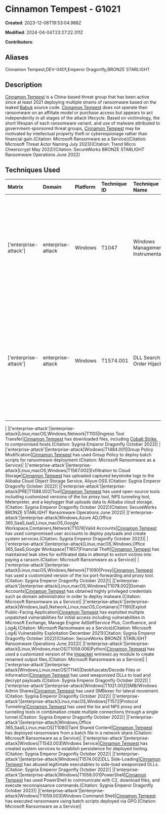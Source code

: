 # Cinnamon Tempest - G1021

**Created**: 2023-12-06T19:53:04.988Z

**Modified**: 2024-04-04T23:27:22.311Z

**Contributors**: 

## Aliases

Cinnamon Tempest,DEV-0401,Emperor Dragonfly,BRONZE STARLIGHT

## Description

[Cinnamon Tempest](https://attack.mitre.org/groups/G1021) is a China-based threat group that has been active since at least 2021 deploying multiple strains of ransomware based on the leaked [Babuk](https://attack.mitre.org/software/S0638) source code. [Cinnamon Tempest](https://attack.mitre.org/groups/G1021) does not operate their ransomware on an affiliate model or purchase access but appears to act independently in all stages of the attack lifecycle. Based on victimology, the short lifespan of each ransomware variant, and use of malware attributed to government-sponsored threat groups, [Cinnamon Tempest](https://attack.mitre.org/groups/G1021) may be motivated by intellectual property theft or cyberespionage rather than financial gain.(Citation: Microsoft Ransomware as a Service)(Citation: Microsoft Threat Actor Naming July 2023)(Citation: Trend Micro Cheerscrypt May 2022)(Citation: SecureWorks BRONZE STARLIGHT Ransomware Operations June 2022)

## Techniques Used

|Matrix|Domain|Platform|Technique ID|Technique Name|Use|
| :---| :---| :---| :---| :---| :---|
|['enterprise-attack']|enterprise-attack|Windows|T1047|Windows Management Instrumentation|[Cinnamon Tempest](https://attack.mitre.org/groups/G1021) has used [Impacket](https://attack.mitre.org/software/S0357) for lateral movement via WMI.(Citation: Microsoft Ransomware as a Service)(Citation: Sygnia Emperor Dragonfly October 2022)|
|['enterprise-attack']|enterprise-attack|Windows|T1574.001|DLL Search Order Hijacking|[Cinnamon Tempest](https://attack.mitre.org/groups/G1021) has used search order hijacking to launch [Cobalt Strike](https://attack.mitre.org/software/S0154) Beacons.(Citation: Microsoft Ransomware as a Service)(Citation: SecureWorks BRONZE STARLIGHT Ransomware Operations June 2022)
|
|['enterprise-attack']|enterprise-attack|Linux,macOS,Windows,Network|T1105|Ingress Tool Transfer|[Cinnamon Tempest](https://attack.mitre.org/groups/G1021) has downloaded files, including [Cobalt Strike](https://attack.mitre.org/software/S0154), to compromised hosts.(Citation: Sygnia Emperor Dragonfly October 2022)|
|['enterprise-attack']|enterprise-attack|Windows|T1484.001|Group Policy Modification|[Cinnamon Tempest](https://attack.mitre.org/groups/G1021) has used Group Policy to deploy batch scripts for ransomware deployment.(Citation: Microsoft Ransomware as a Service)|
|['enterprise-attack']|enterprise-attack|Linux,macOS,Windows|T1567.002|Exfiltration to Cloud Storage|[Cinnamon Tempest](https://attack.mitre.org/groups/G1021) has uploaded captured keystroke logs to the Alibaba Cloud Object Storage Service, Aliyun OSS.(Citation: Sygnia Emperor Dragonfly October 2022)|
|['enterprise-attack']|enterprise-attack|PRE|T1588.002|Tool|[Cinnamon Tempest](https://attack.mitre.org/groups/G1021) has used open-source tools including customized versions of the Iox proxy tool, NPS tunneling tool, Meterpreter, and a keylogger that uploads data to Alibaba cloud storage.(Citation: Sygnia Emperor Dragonfly October 2022)(Citation: SecureWorks BRONZE STARLIGHT Ransomware Operations June 2022)|
|['enterprise-attack']|enterprise-attack|Windows,Azure AD,Office 365,SaaS,IaaS,Linux,macOS,Google Workspace,Containers,Network|T1078|Valid Accounts|[Cinnamon Tempest](https://attack.mitre.org/groups/G1021) has used compromised user accounts to deploy payloads and create system services.(Citation: Sygnia Emperor Dragonfly October 2022)|
|['enterprise-attack']|enterprise-attack|Linux,macOS,Windows,Office 365,SaaS,Google Workspace|T1657|Financial Theft|[Cinnamon Tempest](https://attack.mitre.org/groups/G1021) has maintained leak sites for exfiltrated data in attempt to extort victims into paying a ransom.(Citation: Microsoft Ransomware as a Service)|
|['enterprise-attack']|enterprise-attack|Linux,macOS,Windows,Network|T1090|Proxy|[Cinnamon Tempest](https://attack.mitre.org/groups/G1021) has used a customized version of the Iox port-forwarding and proxy tool.(Citation: Sygnia Emperor Dragonfly October 2022)|
|['enterprise-attack']|enterprise-attack|Linux,macOS,Windows|T1078.002|Domain Accounts|[Cinnamon Tempest](https://attack.mitre.org/groups/G1021) has obtained highly privileged credentials such as domain administrator in order to deploy malware.(Citation: Microsoft Ransomware as a Service)|
|['enterprise-attack']|enterprise-attack|Windows,IaaS,Network,Linux,macOS,Containers|T1190|Exploit Public-Facing Application|[Cinnamon Tempest](https://attack.mitre.org/groups/G1021) has exploited multiple unpatched vulnerabilities for initial access including vulnerabilities in Microsoft Exchange, Manage Engine AdSelfService Plus, Confluence, and Log4j.(Citation: Microsoft Ransomware as a Service)(Citation: Microsoft Log4j Vulnerability Exploitation December 2021)(Citation: Sygnia Emperor Dragonfly October 2022)(Citation: SecureWorks BRONZE STARLIGHT Ransomware Operations June 2022)|
|['enterprise-attack']|enterprise-attack|Linux,Windows,macOS|T1059.006|Python|[Cinnamon Tempest](https://attack.mitre.org/groups/G1021) has used a customized version of the [Impacket](https://attack.mitre.org/software/S0357) wmiexec.py module to create renamed output files.(Citation: Microsoft Ransomware as a Service)|
|['enterprise-attack']|enterprise-attack|Windows,Linux,macOS|T1140|Deobfuscate/Decode Files or Information|[Cinnamon Tempest](https://attack.mitre.org/groups/G1021) has used weaponized DLLs to load and decrypt payloads.(Citation: Sygnia Emperor Dragonfly October 2022)|
|['enterprise-attack']|enterprise-attack|Windows|T1021.002|SMB/Windows Admin Shares|[Cinnamon Tempest](https://attack.mitre.org/groups/G1021) has used SMBexec for lateral movement.(Citation: Sygnia Emperor Dragonfly October 2022)|
|['enterprise-attack']|enterprise-attack|Linux,macOS,Windows|T1572|Protocol Tunneling|[Cinnamon Tempest](https://attack.mitre.org/groups/G1021) has used the Iox and NPS proxy and tunneling tools in combination  create multiple connections through a single tunnel.(Citation: Sygnia Emperor Dragonfly October 2022)|
|['enterprise-attack']|enterprise-attack|Windows,Office 365,SaaS,Linux,macOS|T1080|Taint Shared Content|[Cinnamon Tempest](https://attack.mitre.org/groups/G1021) has deployed ransomware from a batch file in a network share.(Citation: Microsoft Ransomware as a Service)|
|['enterprise-attack']|enterprise-attack|Windows|T1543.003|Windows Service|[Cinnamon Tempest](https://attack.mitre.org/groups/G1021) has created system services to establish persistence for deployed tooling.(Citation: Sygnia Emperor Dragonfly October 2022)|
|['enterprise-attack']|enterprise-attack|Windows|T1574.002|DLL Side-Loading|[Cinnamon Tempest](https://attack.mitre.org/groups/G1021) has abused legitimate executables to side-load weaponized DLLs.(Citation: Sygnia Emperor Dragonfly October 2022)|
|['enterprise-attack']|enterprise-attack|Windows|T1059.001|PowerShell|[Cinnamon Tempest](https://attack.mitre.org/groups/G1021) has used PowerShell to communicate with C2, download files, and execute reconnaissance commands.(Citation: Sygnia Emperor Dragonfly October 2022)|
|['enterprise-attack']|enterprise-attack|Windows|T1059.003|Windows Command Shell|[Cinnamon Tempest](https://attack.mitre.org/groups/G1021) has executed ransomware using batch scripts deployed via GPO.(Citation: Microsoft Ransomware as a Service)|
